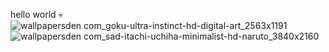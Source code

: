 hello world
💀
![wallpapersden com_goku-ultra-instinct-hd-digital-art_2563x1191](https://github.com/LuckyMo-it/Exercise/assets/157598261/5826ea4a-a653-4409-aa8c-e0769a0ff5ca)
![wallpapersden com_sad-itachi-uchiha-minimalist-hd-naruto_3840x2160](https://github.com/LuckyMo-it/Exercise/assets/157598261/39fbcf31-ea92-4d1e-8ba6-94cfe12f29b2)
